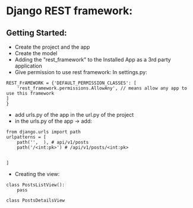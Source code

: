 # Django REST framework:

## Getting Started:
* Create the project and the app
* Create the model
* Adding the "rest_framework" to the Installed App as a 3rd party application
* Give permission to use rest framework:  In settings.py:
```
REST_FrAMEWORK = {'DEFAULT_PERMISSION_CLASSES': [
    'rest_framework.permissions.AllowAny', // means allow any app to use this framework
]
}
```
* add urls.py of the app in the url.py of the project
* in the urls.py of the app -> add:
```
from django.urls import path
urlpatterns = [
    path('',  ), # api/v1/posts
    path('/<int:pk>') # /api/v1/posts/<int:pk>


]
```
* Creating the view: 
```
class PostsListView():
    pass

class PostsDetailsView
```
